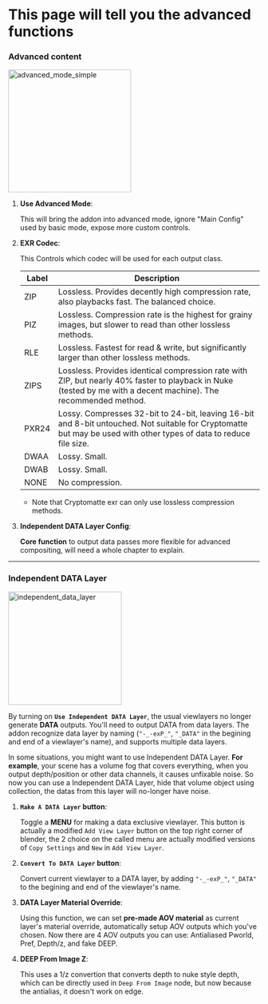 # This page will tell you the advanced functions
### **Advanced content**
<img width="246" alt="advanced_mode_simple" src="https://github.com/user-attachments/assets/42ba84fc-4f39-4c9d-a890-b028c910fd01" />

1. **Use Advanced Mode**: 

    This will bring the addon into advanced mode, ignore "Main Config" used by basic mode, expose more custom controls. 
2. **EXR Codec**:

    This Controls which codec will be used for each output class. 

    | **Label** | **Description**                                                                                                                                             |
    |-----------|-------------------------------------------------------------------------------------------------------------------------------------------------------------|
    | ZIP       | Lossless. Provides decently high compression rate, also playbacks fast. The balanced choice.                                                               |
    | PIZ       | Lossless. Compression rate is the highest for grainy images, but slower to read than other lossless methods.                                               |
    | RLE       | Lossless. Fastest for read & write, but significantly larger than other lossless methods.                                                                  |
    | ZIPS      | Lossless. Provides identical compression rate with ZIP, but nearly 40% faster to playback in Nuke (tested by me with a decent machine). The recommended method. |
    | PXR24     | Lossy. Compresses 32-bit to 24-bit, leaving 16-bit and 8-bit untouched. Not suitable for Cryptomatte but may be used with other types of data to reduce file size. |
    | DWAA      | Lossy. Small.                                                                                                                                              |
    | DWAB      | Lossy. Small.                                                                                                                                              |
    | NONE      | No compression.                                                                                                                                           |

    - Note that Cryptomatte exr can only use lossless compression methods.
3. **Independent DATA Layer Config**:

    **Core function** to output data passes more flexible for advanced compositing, will need a whole chapter to explain. 
---
### **Independent DATA Layer**
<img width="227" alt="independent_data_layer" src="https://github.com/user-attachments/assets/5a197960-a39e-4bdb-a4eb-de761e92fe09" />

By turning on **`Use Independent DATA Layer`**, the usual viewlayers no longer generate **DATA** outputs. You'll need to output DATA from data layers. The addon recognize data layer by naming (`"-_-exP_"`, `"_DATA"` in the begining and end of a viewlayer's name), and supports multiple data layers. 

In some situations, you might want to use Independent DATA Layer. **For example**, your scene has a volume fog that covers everything, when you output depth/position or other data channels, it causes unfixable noise. So now you can use a Independent DATA Layer, hide that volume object using collection, the datas from this layer will no-longer have noise. 

1. **`Make A DATA Layer` button**: 

    Toggle a **MENU** for making a data exclusive viewlayer. This button is actually a modified `Add View Layer` button on the top right corner of blender, the 2 choice on the called menu are actually modified versions of `Copy Settings` and `New` in `Add View Layer`.
2. **`Convert To DATA Layer` button**: 

    Convert current viewlayer to a DATA layer, by adding `"-_-exP_"`, `"_DATA"` to the begining and end of the viewlayer's name.
3. **DATA Layer Material Override**:

    Using this function, we can set **pre-made AOV material** as current layer's material override, automatically setup AOV outputs which you've chosen. Now there are 4 AOV outputs you can use: Antialiased Pworld, Pref, Depth/z, and fake DEEP.

4. **DEEP From Image Z**:

    This uses a 1/z convertion that converts depth to nuke style depth, which can be directly used in `Deep From Image` node, but now because the antialias, it doesn't work on edge. 
